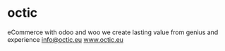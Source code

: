 # octic
eCommerce with odoo and woo
we create lasting value from genius and experience
info@octic.eu
www.octic.eu
